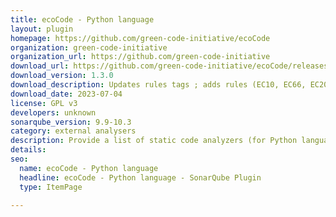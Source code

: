 ```yaml
---
title: ecoCode - Python language
layout: plugin
homepage: https://github.com/green-code-initiative/ecoCode
organization: green-code-initiative
organization_url: https://github.com/green-code-initiative
download_url: https://github.com/green-code-initiative/ecoCode/releases/download/1.3.0/ecocode-python-plugin-1.3.0.jar
download_version: 1.3.0
download_description: Updates rules tags ; adds rules (EC10, EC66, EC203, EC404) ; upgrade librairies to SonarQube 10.0.0 ; clean-up plugins and dependencies
download_date: 2023-07-04
license: GPL v3
developers: unknown
sonarqube_version: 9.9-10.3
category: external analysers
description: Provide a list of static code analyzers (for Python language) to highlight code structures that may have a negative ecological impact&#58; energy and resources over-consumption, "fatware", shortening terminals' lifespan, etc.
details: 
seo:
  name: ecoCode - Python language
  headline: ecoCode - Python language - SonarQube Plugin
  type: ItemPage

---
```

